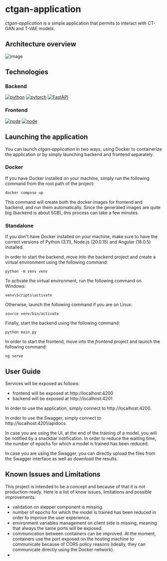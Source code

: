 # ctgan-application

*ctgan-application* is a simple application that permits to interact with CT-GAN and T-VAE models.

## Architecture overview

![image](https://external-content.duckduckgo.com/iu/?u=http%3A%2F%2Fdrive.google.com/uc?id=1oSbnhvuOQBIwBWRziQQ10rtmzx2nkPZj)

## Technologies

### Backend
[![python](https://img.shields.io/badge/Python-3.11-3776AB.svg?style=flat&logo=python&logoColor=white)](https://www.python.org)
[![pytorch](https://img.shields.io/badge/PyTorch-2.3.1-EE4C2C.svg?style=flat&logo=pytorch)](https://pytorch.org)
[![FastAPI](https://img.shields.io/badge/FastAPI-0.111.0-009688.svg?style=flat&logo=FastAPI&logoColor=white)](https://fastapi.tiangolo.com)

### Frontend
[![node](https://img.shields.io/badge/Node.js-20.15.0-43853D.svg?style=flat&logo=node.js&logoColor=white)](https://nodejs.org/en)
[![node](https://img.shields.io/badge/Angular-18.0.5-DD0031.svg?style=flat&logo=angular&logoColor=white)](https://angular.dev/)

## Launching the application

You can launch *ctgan-application* in two ways, using Docker to containerize the application or by simply launching
backend and frontend separately.

### Docker

If you have Docker installed on your machine, simply run the following command from the root path of the project:
```shell
docker compose up
```

This command will create both the docker images for frontend and backend, and run them automatically. Since the
generated images are quite big (backend is about 5GB), this process can take a few minutes. 



### Standalone
If you don't have Docker installed on your machine, make sure to have the correct versions of Python (3.11), Node.js 
(20.0.15) and Angular (18.0.5) installed. 

In order to start the backend, move into the backend project and create a virtual environment using the following 
command:

```shell
python -m venv venv
```

To activate the virtual environment, run the following command on Windows:

```shell
venv\Scripts\activate
```

Otherwise, launch the following command if you are on Linux:

```shell
source venv/bin/activate
```

Finally, start the backend using the following command:

```shell
python main.py
```

In order to start the frontend, move into the *frontend* project and launch the following command:

```shell
ng serve
```

## User Guide
Services will be exposed as follows:

- frontend will be exposed at http://localhost:4200
- backend will be exposed at http://localhost:4201

In order to use the application, simply connect to http://localhost:4200.

In order to use the Swagger, simply connect to http://localhost:4201/apidocs.

In case you are using the UI, at the end of the training of a model, you will be notified by a snackbar notification. In
order to reduce the waiting time, the number of epochs for which a model is trained has been reduced.

In case you are using the Swagger, you can directly upload the files from the Swagger interface as well as download the
results.


## Known Issues and Limitations
This project is intended to be a concept and because of that it is not production-ready. Here is a list of
know issues, limitations and possible improvements:

- validation on stepper component is missing.
- number of epochs for which the model is trained has been reduced in order to improve the user experience.
- environment variables management on client side is missing, meaning that always the same ports will be exposed.
- communication between containers can be improved. At the moment, containers use the port exposed on the hosting machine to communicate because of CORS policy reasons (ideally, they can communicate directly using the Docker network).
- 

